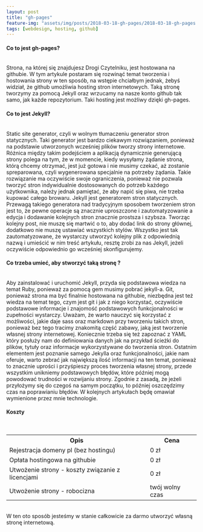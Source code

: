 ```yaml
---
layout: post
title: "gh-pages"
feature-img: "assets/img/posts/2018-03-18-gh-pages/2018-03-18-gh-pages.jpeg"
tags: [webdesign, hosting, github]
---
```


<h4 class="text-success">
    Co to jest gh-pages?
</h4>
<br>
<font class="base-font-size">
Strona, na której się znajdujesz Drogi Czytelniku, jest hostowana na githubie. W tym artykule postaram się rozwinąć temat tworzenia i hostowania strony w ten sposób, na wstępie chciałbym jednak, żebyś widział, że github umożliwia hosting stron internetowych. Taką stronę tworzymy za pomocą Jekyll oraz wrzucamy na nasze konto github tak samo, jak każde repozytorium. Taki hosting jest możliwy dzięki gh-pages.
</font>
<br>
<h4 class="text-success">
    Co to jest Jekyll?
</h4>
<br>
<font class="base-font-size">
Static site generator, czyli w wolnym tłumaczeniu generator stron statycznych. Taki generator jest bardzo ciekawym rozwiązaniem, ponieważ na podstawie utworzonych wcześniej plików tworzy strony internetowe. Różnica między takim podejściem a aplikacją dynamicznie generującą strony polega na tym, że w momencie, kiedy wysyłamy żądanie strona, którą chcemy otrzymać, jest już gotowa i nie musimy czekać, aż zostanie spreparowana, czyli wygenerowana specjalnie na potrzeby żądania. Takie rozwiązanie ma oczywiście swoje ograniczenia, ponieważ nie pozwala tworzyć stron indywidualnie dostosowanych do potrzeb każdego użytkownika, należy jednak pamiętać, że aby napić się piwa, nie trzeba kupować całego browaru.
Jekyll jest generatorem stron statycznych. Przewagą takiego generatora nad tradycyjnym sposobem tworzeniem stron jest to, że pewne operacje są znacznie uproszczone i zautomatyzowanie a edycja i dodawanie kolejnych stron znacznie prostsza i szybsza. Tworząc kolejny post, nie muszę się martwić o to, aby dodać link do strony głównej, dodatkowo nie muszę ustawiać wszystkich stylów. Wszystko jest tak zautomatyzowane, że wystarczy utworzyć kolejny plik z odpowiednią nazwą i umieścić w nim treść artykułu, resztę zrobi za nas Jekyll, jeżeli oczywiście odpowiednio go wcześniej skonfigurujemy.
</font>
<br>
<h4 class="text-success">
    Co trzeba umieć, aby stworzyć taką stronę ?
</h4>
<br>
<font class="base-font-size">
Aby zainstalować i uruchomić Jekyll, przyda się podstawowa wiedza na temat Ruby, ponieważ za pomocą gem musimy pobrać jekyll-a. Git, ponieważ strona ma być finalnie hostowana na githubie, niezbędna jest też wiedza na temat tego, czym jest git i jak z niego korzystać, oczywiście podstawowe informacje i znajomość podstawowych funkcjonalności w zupełności wystarczy. Uważam, że warto nauczyć się korzystać z możliwości, jakie daje sass oraz markdown przy tworzeniu takich stron, ponieważ bez tego tracimy znakomitą część zabawy, jaką jest tworzenie własnej strony internetowej. Koniecznie trzeba się też zapoznać z YAML który posłuży nam do definiowania danych jak na przykład ścieżki do plików, tytuły oraz informacje wykorzystywane do tworzenia stron. Ostatnim elementem jest poznanie samego Jekylla oraz funkcjonalności, jakie nam oferuje, warto zebrać jak największą ilość informacji na ten temat, ponieważ to znacznie uprości i przyśpieszy proces tworzenia własnej strony, przede wszystkim unikniemy podstawowych błędów, które później mogą powodować trudności w rozwijaniu strony. Zgodnie z zasadą, że jeżeli przyłożymy się do czegoś na samym początku, to później oszczędzimy czas na poprawianiu błędów. W kolejnych artykułach będę omawiał wymienione przez mnie technologie.
</font>
<br>
<h4 class="text-success">
    Koszty
</h4>
<br>
<table>
  <tr>
    <th>Opis</th>
    <th>Cena</th>
  </tr>
  <tr>
    <td>Rejestracja domeny pl (bez hostingu)</td>
    <td>0 zł</td>
  </tr>
  <tr>
    <td>Opłata hostingowa na githubie</td>
    <td>0 zł</td>
  </tr>
  <tr>
    <td>Utwożenie strony - koszty związanie z licencjami</td>
    <td>0 zł</td>
  </tr>
  <tr>
    <td>Utwożenie strony - robocizna</td>
    <td>twój wolny czas</td>
  </tr>
</table>
<br>
<font class="base-font-size">
W ten oto sposób jesteśmy w stanie całkowicie za darmo utworzyć własną stronę internetową.
</font>
<br>